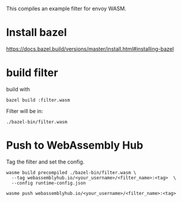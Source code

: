 This compiles an example filter for envoy WASM.

# Install bazel
https://docs.bazel.build/versions/master/install.html#installing-bazel

# build filter
build with
```
bazel build :filter.wasm
```

Filter will be in:
```
./bazel-bin/filter.wasm
```

# Push to WebAssembly Hub
Tag the filter and set the config.
```
wasme build precompiled ./bazel-bin/filter.wasm \
  --tag webassemblyhub.io/<your_username>/<filter_name>:<tag>  \
  --config runtime-config.json
```

```
wasme push webassemblyhub.io/<your_username>/<filter_name>:<tag>
```

